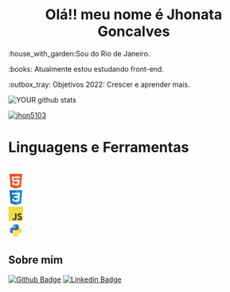<h1 align="center">Olá!! meu nome é Jhonata Goncalves</h1>

 <p>:house_with_garden:Sou do Rio de Janeiro.</p>

 <p>:books: Atualmente estou estudando front-end. </p>

 <p>:outbox_tray: Objetivos 2022: Crescer e aprender mais. </p>

![YOUR github stats](https://github-readme-stats.vercel.app/api?username=jhon5103&show_icons=true&theme=tokyonight)

[![jhon5103](https://github-readme-stats.vercel.app/api/top-langs/?username=jhon5103&hide=html&layout=compact=true&theme=dark)](https://github.com/jhon5103/)

<h1>Linguagens e Ferramentas</h1>
<code>
<img height="30" src="https://github.com/devicons/devicon/blob/master/icons/html5/html5-original.svg">
<img height="30"  src="https://raw.githubusercontent.com/devicons/devicon/master/icons/css3/css3-original.svg">
<img height="30" src="https://raw.githubusercontent.com/devicons/devicon/master/icons/javascript/javascript-original.svg">
<img height="30" src="https://raw.githubusercontent.com/devicons/devicon/master/icons/python/python-original.svg">
</code>


## Sobre mim
[![Github Badge](https://img.shields.io/badge/-Github-000?style=flat-square&logo=Github&logoColor=white&link=https://github.com/jhon5103/)](https://github.com/jhon5103/)
[![Linkedin Badge](https://img.shields.io/badge/-LinkedIn-blue?style=flat-square&logo=Linkedin&logoColor=white&link=https://www.linkedin.com/in/jhonata-gon%C3%A7alves-antunes-94b23b144/)](https://www.linkedin.com/in/jhonata-gon%C3%A7alves-antunes-94b23b144/)


